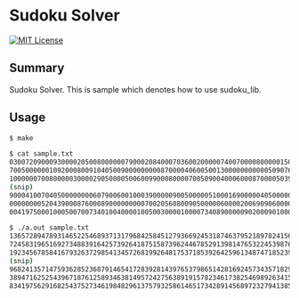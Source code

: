 # Sudoku Solver
[![MIT License](http://img.shields.io/badge/license-MIT-blue.svg?style=flat)](LICENSE)

## Summary

Sudoku Solver. This is sample which denotes how to use sudoku\_lib.

## Usage

```sh
$ make

$ cat sample.txt
030072090009300002050080000007900020840007036002000007400700008000001500000030000
700500000010920008009104050090000000008700004060050013000000000005090760070200480
100000070080000030000290500005006009900080000700509004000600087000050396003070000
(snip)
900041007040500000000607900600100039000009005000005100016900000405000006700000080
000000005204390008760008900000000070020560800905000006000020069090600000500907200
004197500010005007007340100400001005003000010000734089000009020009010000300500000

$ ./a.out sample.txt
136572894789314652254689371317968425845127936692453187463795218978241563521836749
724583196516927348839164257392641875158739624467852913981476532245398761673215489
192345678584167932637298541345726819926481753718539264259613487471852396863974125
(snip)
968241357147593628523687914654172839281439765379865142816924573435718296792356481
389471625254396718761258934638149572427563891915782346173825469892634157546917283
834197562916825437527346198482961375793258614651734289145689723279413856368572941
```
